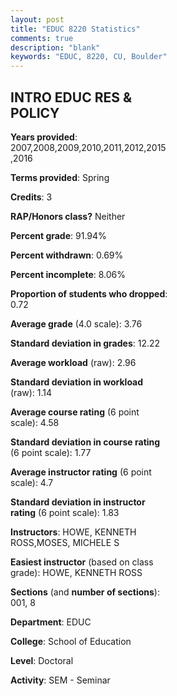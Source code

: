 ```yaml
---
layout: post
title: "EDUC 8220 Statistics"
comments: true
description: "blank"
keywords: "EDUC, 8220, CU, Boulder"
--- 
```

<head>
<script src="https://ajax.googleapis.com/ajax/libs/jquery/2.1.3/jquery.min.js"></script>
<script src="https://dl.dropboxusercontent.com/s/pc42nxpaw1ea4o9/highcharts.js?dl=0"></script>
<!-- <script src="../assets/js/highcharts.js"></script> -->
<style type="text/css">@font-face {
	font-family: "Bebas Neue";
	src: url(https://www.filehosting.org/file/details/544349/BebasNeue%20Regular.otf) format("opentype");
	}
	h1.Bebas { 
		font-family: "Bebas Neue", Verdana, Tahoma;
	}
</style>
</head>
<body>
	<div id="container" style="float: right; width: 45%; height: 88%; margin-left: 2.5%; margin-right: 2.5%;"></div>
	<script language="JavaScript">
		$(document).ready(function() {
		var chart = {type: 'column'};
		var title = {text: 'Grade Distribution'};
		var xAxis = {categories: ['A','B','C','D','F'],crosshair: true};
		var yAxis = {min: 0,title: {text: 'Percentage'}};
		var tooltip = {headerFormat: '<center><b><span style="font-size:20px">{point.key}</span></b></center>',
		               pointFormat: '<td style="padding:0"><b>{point.y:.1f}%</b></td>',
		               footerFormat: '</table>',shared: true,useHTML: true};
		var plotOptions = {column: {pointPadding: 0.0,borderWidth: 0}};  
		var credits = {enabled: false};var series= [{name: 'Percent',data: [82.4,16.8,0.0,0.0,0.8,]}];
		var json = {};
		json.chart = chart;
		json.title = title;
		json.tooltip = tooltip;
		json.xAxis = xAxis;
		json.yAxis = yAxis;  
		json.series = series;
		json.plotOptions = plotOptions;  
		json.credits = credits;
		$('#container').highcharts(json);
	});
	</script>
</body>
			   
## INTRO EDUC RES & POLICY

**Years provided**: 2007,2008,2009,2010,2011,2012,2015,2016

**Terms provided**: Spring

**Credits**: 3

**RAP/Honors class?** Neither

**Percent grade**: 91.94%

**Percent withdrawn**: 0.69%

**Percent incomplete**: 8.06%

**Proportion of students who dropped**: 0.72

**Average grade** (4.0 scale): 3.76

**Standard deviation in grades**: 12.22

**Average workload** (raw): 2.96

**Standard deviation in workload** (raw): 1.14

**Average course rating** (6 point scale): 4.58

**Standard deviation in course rating** (6 point scale): 1.77

**Average instructor rating** (6 point scale): 4.7

**Standard deviation in instructor rating** (6 point scale): 1.83

**Instructors**: HOWE, KENNETH ROSS,MOSES, MICHELE S

**Easiest instructor** (based on class grade): HOWE, KENNETH ROSS

**Sections** (and **number of sections**): 001, 8

**Department**: EDUC

**College**: School of Education

**Level**: Doctoral

**Activity**: SEM - Seminar